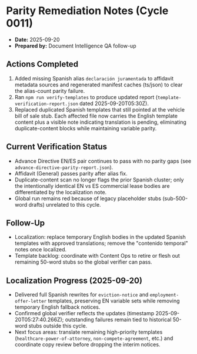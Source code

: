 ﻿# Parity Remediation Notes (Cycle 0011)

- **Date:** 2025-09-20
- **Prepared by:** Document Intelligence QA follow-up

## Actions Completed

1. Added missing Spanish alias `declaración juramentada` to affidavit metadata sources and regenerated manifest caches (ts/json) to clear the alias-count parity failure.
2. Ran `npm run verify-templates` to produce updated report (`template-verification-report.json` dated 2025-09-20T05:30Z).
3. Replaced duplicated Spanish templates that still pointed at the vehicle bill of sale stub. Each affected file now carries the English template content plus a visible note indicating translation is pending, eliminating duplicate-content blocks while maintaining variable parity.

## Current Verification Status

- Advance Directive EN/ES pair continues to pass with no parity gaps (see `advance-directive-parity-report.json`).
- Affidavit (General) passes parity after alias fix.
- Duplicate-content scan no longer flags the prior Spanish cluster; only the intentionally identical EN vs ES commercial lease bodies are differentiated by the localization note.
- Global run remains red because of legacy placeholder stubs (sub-500-word drafts) unrelated to this cycle.

## Follow-Up

- Localization: replace temporary English bodies in the updated Spanish templates with approved translations; remove the "contenido temporal" notes once localized.
- Template backlog: coordinate with Content Ops to retire or flesh out remaining 50-word stubs so the global verifier can pass.
## Localization Progress (2025-09-20)

- Delivered full Spanish rewrites for `eviction-notice` and `employment-offer-letter` templates, preserving EN variable sets while removing temporary English fallback notices.
- Confirmed global verifier reflects the updates (timestamp 2025-09-20T05:27:40.266Z); outstanding failures remain tied to historical 50-word stubs outside this cycle.
- Next focus areas: translate remaining high-priority templates (`healthcare-power-of-attorney`, `non-compete-agreement`, etc.) and coordinate copy review before dropping the interim notices.
